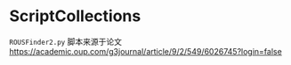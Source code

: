 # ScriptCollections

`ROUSFinder2.py` 脚本来源于论文 https://academic.oup.com/g3journal/article/9/2/549/6026745?login=false

